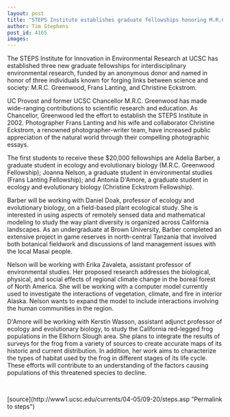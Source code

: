 ```yaml
---
layout: post
title: "STEPS Institute establishes graduate fellowships honoring M.R.C. Greenwood, Frans Lanting, and Christine Eckstrom"
author: Tim Stephens
post_id: 4165
images:
---
```


<a name="content" id="content"></a>
<p>
  The STEPS Institute for Innovation in Environmental Research at UCSC has established three new graduate fellowships for interdisciplinary environmental research, funded by an anonymous donor and named in honor of three individuals known for forging links between science and society: M.R.C. Greenwood, Frans Lanting, and Christine Eckstrom.
</p>
<p>
  UC Provost and former UCSC Chancellor M.R.C. Greenwood has made wide-ranging contributions to scientific research and education. As Chancellor, Greenwood led the effort to establish the STEPS Institute in 2002. Photographer Frans Lanting and his wife and collaborator Christine Eckstrom, a renowned photographer-writer team, have increased public appreciation of the natural world through their compelling photographic essays.
</p>
<p>
  The first students to receive these $20,000 fellowships are Adelia Barber, a graduate student in ecology and evolutionary biology (M.R.C. Greenwood Fellowship); Joanna Nelson, a graduate student in environmental studies (Frans Lanting Fellowship); and Antonia D'Amore, a graduate student in ecology and evolutionary biology (Christine Eckstrom Fellowship).
</p>
<p>
  Barber will be working with Daniel Doak, professor of ecology and evolutionary biology, on a field-based plant ecological study. She is interested in using aspects of remotely sensed data and mathematical modeling to study the way plant diversity is organized across California landscapes. As an undergraduate at Brown University, Barber completed an extensive project in game reserves in north-central Tanzania that involved both botanical fieldwork and discussions of land management issues with the local Masai people.
</p>
<p>
  Nelson will be working with Erika Zavaleta, assistant professor of environmental studies. Her proposed research addresses the biological, physical, and social effects of regional climate change in the boreal forest of North America. She will be working with a computer model currently used to investigate the interactions of vegetation, climate, and fire in interior Alaska. Nelson wants to expand the model to include interactions involving the human communities in the region.
</p>
<p>
  D'Amore will be working with Kerstin Wasson, assistant adjunct professor of ecology and evolutionary biology, to study the California red-legged frog populations in the Elkhorn Slough area. She plans to integrate the results of surveys for the frog from a variety of sources to create accurate maps of its historic and current distribution. In addition, her work aims to characterize the types of habitat used by the frog in different stages of its life cycle. These efforts will contribute to an understanding of the factors causing populations of this threatened species to decline.
</p><br>
<form>

</form>
<p>

</p>
[source](http://www1.ucsc.edu/currents/04-05/09-20/steps.asp "Permalink to steps")
